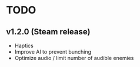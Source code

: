 # TODO
## v1.2.0 (Steam release)
- Haptics
- Improve AI to prevent bunching
- Optimize audio / limit number of audible enemies
